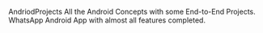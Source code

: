 AndriodProjects
All the Android Concepts with some End-to-End Projects.
WhatsApp Android App with almost all features completed.
